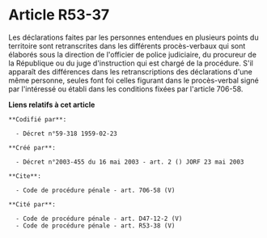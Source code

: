 # Article R53-37

Les déclarations faites par les personnes entendues en plusieurs points du territoire sont retranscrites dans les différents
procès-verbaux qui sont élaborés sous la direction de l'officier de police judiciaire, du procureur de la République ou du
juge d'instruction qui est chargé de la procédure. S'il apparaît des différences dans les retranscriptions des déclarations
d'une même personne, seules font foi celles figurant dans le procès-verbal signé par l'intéressé ou établi dans les
conditions fixées par l'article 706-58.

**Liens relatifs à cet article**

	**Codifié par**:

	  - Décret n°59-318 1959-02-23

	**Créé par**:

	  - Décret n°2003-455 du 16 mai 2003 - art. 2 () JORF 23 mai 2003

	**Cite**:

	  - Code de procédure pénale - art. 706-58 (V)

	**Cité par**:

	  - Code de procédure pénale - art. D47-12-2 (V)
	  - Code de procédure pénale - art. R53-38 (V)
